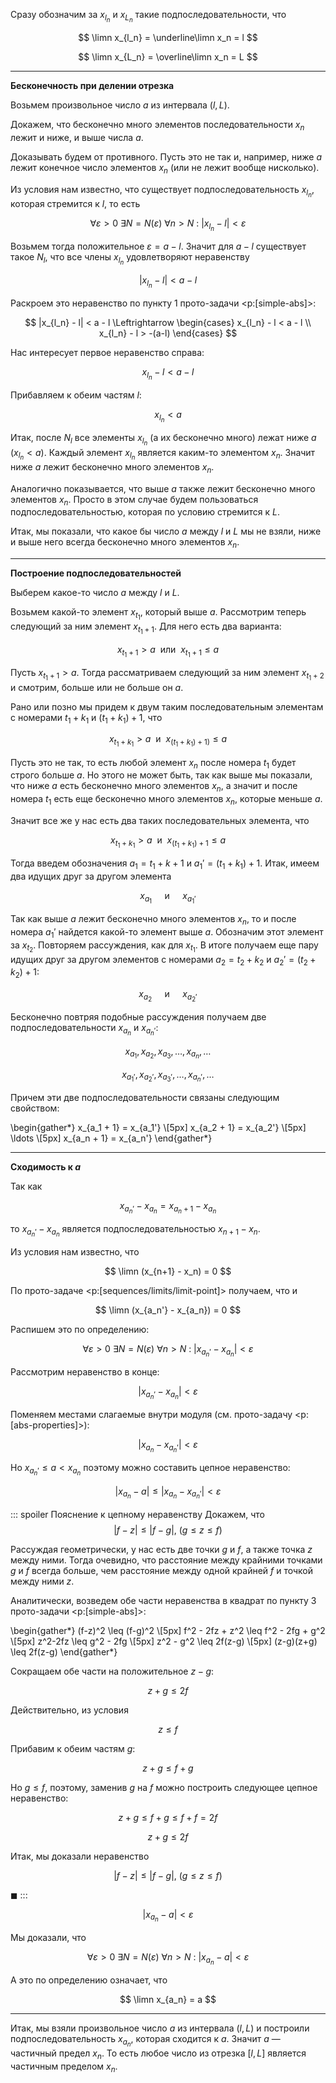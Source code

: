 Сразу обозначим за $x_{l_n}$ и $x_{L_n}$ такие подпоследовательности, что

$$ \limn x_{l_n} = \underline\limn x_n = l $$

$$ \limn x_{L_n} = \overline\limn x_n = L $$

---

**Бесконечность при делении отрезка**

Возьмем произвольное число $a$ из интервала $(l, L)$.

Докажем, что бесконечно много элементов последовательности $x_n$ лежит и ниже, и выше числа $a$.

Доказывать будем от противного. Пусть это не так и, например, ниже $a$ лежит конечное число элементов $x_n$ (или не лежит вообще нисколько).

Из условия нам известно, что существует подпоследовательность $x_{l_n}$, которая стремится к $l$, то есть

$$ \forall \varepsilon > 0 \ \exists N = N(\varepsilon) \ \forall n > N \ : \ |x_{l_n} - l| < \varepsilon $$

Возьмем тогда положительное $\varepsilon = a - l$. Значит для $a - l$ существует такое $N_l$, что все члены $x_{l_n}$ удовлетворяют неравенству

$$ |x_{l_n} - l| < a - l $$

Раскроем это неравенство по пункту 1 прото-задачи <p:[simple-abs]>:

$$ |x_{l_n} - l| < a - l \Leftrightarrow \begin{cases} x_{l_n} - l < a - l \\ x_{l_n} - l > -(a-l) \end{cases} $$

Нас интересует первое неравенство справа:

$$ x_{l_n} - l < a -l $$

Прибавляем к обеим частям $l$:

$$ x_{l_n} < a $$

Итак, после $N_l$ все элементы $x_{l_n}$ (а их бесконечно много) лежат ниже $a$ ($x_{l_n} < a$). Каждый элемент $x_{l_n}$ является каким-то элементом $x_n$.
Значит ниже $a$ лежит бесконечно много элементов $x_n$.

Аналогично показывается, что выше $a$ также лежит бесконечно много элементов $x_n$. Просто в этом случае будем пользоваться подпоследовательностью, которая по условию стремится к $L$.

Итак, мы показали, что какое бы число $a$ между $l$ и $L$ мы не взяли, ниже и выше него всегда бесконечно много элементов $x_n$.

---

**Построение подпоследовательностей**

Выберем какое-то число $a$ между $l$ и $L$.

Возьмем какой-то элемент $x_{t_1}$, который выше $a$. Рассмотрим теперь следующий за ним элемент $x_{t_1 + 1}$. Для него есть два варианта:

$$ x_{t_1 + 1} > a \ \text{ или } \ x_{t_1 + 1} \leq a $$

Пусть $x_{t_1 + 1} > a$. Тогда рассматриваем следующий за ним элемент $x_{t_1 + 2}$ и смотрим, больше или не больше он $a$.

Рано или позно мы придем к двум таким последовательным элементам с номерами $t_1 + k_1$ и $(t_1 + k_1)+1$, что

$$ x_{t_1 + k_1} > a \ \text{ и } \ x_{(t_1 + k_1)+1)} \leq a $$

Пусть это не так, то есть любой элемент $x_n$ после номера $t_1$ будет строго больше $a$. Но этого не может быть, так как выше мы показали, что ниже $a$ есть бесконечно много элементов $x_n$, а значит и после номера $t_1$ есть еще
бесконечно много элементов $x_n$, которые меньше $a$.

Значит все же у нас есть два таких последовательных элемента, что

$$ x_{t_1 + k_1} > a \ \text{ и } \ x_{(t_1 + k_1)+1} \leq a $$

Тогда введем обозначения $a_1 = t_1 + k+1$ и $a_1' = (t_1 + k_1) + 1$. Итак, имеем два идущих друг за другом элемента

$$ x_{a_1} \quad \text{ и } \quad x_{a_1'} $$

Так как выше $a$ лежит бесконечно много элементов $x_n$, то и после номера $a_1'$ найдется какой-то элемент выше $a$. Обозначим этот элемент за $x_{t_2}$. Повторяем рассуждения, как для $x_{t_1}$. В итоге получаем еще пару идущих друг за
другом элементов с номерами $a_2 = t_2 + k_2$ и $a_2' = (t_2 + k_2) + 1$:

$$ x_{a_2} \quad \text{ и } \quad x_{a_2'} $$

Бесконечно повтряя подобные рассуждения получаем две подпоследовательности $x_{a_n}$ и $x_{a_n'}$:

$$ x_{a_1}, x_{a_2}, x_{a_3},\ldots, x_{a_n}, \ldots $$

$$ x_{a_1'}, x_{a_2'}, x_{a_3'},\ldots, x_{a_n'}, \ldots $$

Причем эти две подпоследовательности связаны следующим свойством:

\begin{gather*}
    x_{a_1 + 1} = x_{a_1'}
    \\[5px]
    x_{a_2 + 1} = x_{a_2'}
    \\[5px]
    \ldots
    \\[5px]
    x_{a_n + 1} = x_{a_n'}
\end{gather*}

---

**Сходимость к $a$**

Так как

$$ x_{a_n'} - x_{a_n} = x_{a_n + 1} -x_{a_n} $$

то $x_{a_n'} - x_{a_n}$ является подпоследовательностью $x_{n+1} - x_n$.

Из условия нам известно, что

$$ \limn (x_{n+1} - x_n) = 0 $$

По прото-задаче <p:[sequences/limits/limit-point]> получаем, что и

$$ \limn (x_{a_n'} - x_{a_n}) = 0 $$

Распишем это по определению:

$$ \forall \varepsilon > 0 \ \exists N = N(\varepsilon) \ \forall n > N \ : \ |x_{a_n'} - x_{a_n}| < \varepsilon $$

Рассмотрим неравенство в конце:

$$ |x_{a_n'} - x_{a_n}| < \varepsilon $$

Поменяем местами слагаемые внутри модуля (см. прото-задачу <p:[abs-properties]>):

$$ |x_{a_n} - x_{a_n'}| < \varepsilon $$

Но $x_{a_n'} \leq a < x_{a_n}$ поэтому можно составить цепное неравенство:

$$ |x_{a_n} - a| \leq |x_{a_n} - x_{a_n'}| < \varepsilon $$

::: spoiler Пояснение к цепному неравенству
Докажем, что
$$ |f-z| \leq |f-g|, \ (g \leq z \leq f) $$

Рассуждая геометрически, у нас есть две точки $g$ и $f$, а также точка $z$ между ними.
Тогда очевидно, что расстояние между крайними точками $g$ и $f$ всегда больше, чем расстояние между одной крайней $f$ и точкой между ними $z$.

Аналитически, возведем обе части неравенства в квадрат по пункту 3 прото-задачи <p:[simple-abs]>:

\begin{gather*}
    (f-z)^2 \leq (f-g)^2
    \\[5px]
    f^2 - 2fz + z^2 \leq f^2 - 2fg + g^2
    \\[5px]
    z^2-2fz \leq g^2 - 2fg
    \\[5px]
    z^2 - g^2 \leq 2f(z-g)
    \\[5px]
    (z-g)(z+g) \leq 2f(z-g)
\end{gather*}

Сокращаем обе части на положительное $z-g$:

$$ z+g \leq 2f $$

Действительно, из условия

$$ z\leq f $$

Прибавим к обеим частям $g$:

$$ z+g\leq f+g $$

Но $g\leq f$, поэтому, заменив $g$ на $f$ можно построить следующее цепное неравенство:

$$ z+g\leq f+g \leq f+f = 2f $$

$$ z+g\leq 2f $$

Итак, мы доказали неравенство

$$ |f-z| \leq |f-g|, \ (g \leq z \leq f) $$

$\blacksquare$
:::

$$ |x_{a_n} - a| < \varepsilon $$

Мы доказали, что

$$ \forall \varepsilon > 0 \ \exists N = N(\varepsilon) \ \forall n > N \ : \ |x_{a_n} - a| < \varepsilon $$

А это по определению означает, что

$$ \limn x_{a_n} = a $$

---

Итак, мы взяли произвольное число $a$ из интервала $(l, L)$ и построили подпоследовательность $x_{a_n}$, которая сходится к $a$.
Значит $a$ — частичный предел $x_n$. То есть любое число из отрезка $[l,L]$ является частичным пределом $x_n$.